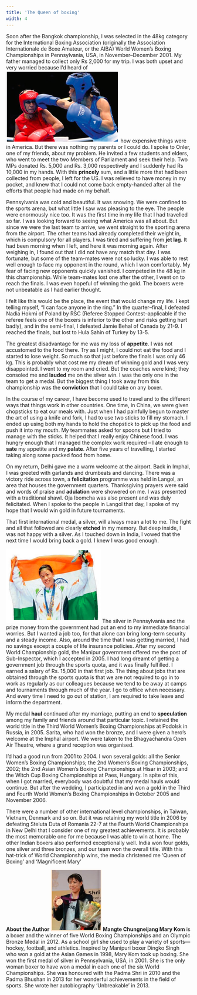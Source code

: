 ```yaml
---
title: 'The Queen of boxing'
width: 4
---
```


Soon after the Bangkok championship, I was selected in the 48kg category for the International Boxing Association (originally the Association Internationale de Boxe Amateur, or the AIBA) World Women’s Boxing Championships in Pennsylvania, USA, in November–December 2001. My father managed to collect only Rs 2,000 for my trip. I was both upset and very worried because I’d heard of 
![](7.PNG)
how expensive things were in America. But there was nothing my parents or I could do. I spoke to Onler, one of my friends, about my problem. He invited a few students and elders, who went to meet the two Members of Parliament and seek their help. Two MPs donated Rs. 5,000 and Rs. 3,000 respectively and I suddenly had Rs 10,000 in my hands. With this **princely** sum, and a little more that had been collected from people, I left for the US. I was relieved to have money in my pocket, and knew that I could not come back empty-handed after all the efforts that people had made on my behalf. 


Pennsylvania was cold and beautiful. It was snowing. We were confined to the sports arena, but what little I saw was pleasing to the eye. The people were enormously nice too. It was the first time in my life that I had travelled so far. I was looking forward to seeing what America was all about. But since we were the last team to arrive, we went straight to the sporting arena from the airport. The other 
teams had already completed their weight in, which is compulsory for all players. I was tired and suffering from **jet lag**. It had been morning when I left, and here it was morning again. After weighing in, I found out that I did not have any match that day. I was fortunate, but some of the team-mates were not so lucky. I was able to rest well enough to face my opponent in the round, which I won comfortably. My fear of facing new opponents quickly vanished. I competed in the 48 kg in this championship. While team-mates lost one after the other, I went on to reach the finals. I was even hopeful of winning the gold. The boxers were not unbeatable as I had earlier thought.  


I felt like this would be the place, the event that would change my life. I kept telling myself, “I can face anyone in the ring.” In the quarter–final, I defeated Nadia Hokmi of Poland by RSC (Referee Stopped Contest–applicable if the referee feels one of the boxers is inferior to the other and risks getting hurt badly), and in the semi-final, I defeated Jamie Behal of Canada by 21-9. I reached the finals, but lost to Hula Sahin of Turkey by 13-5. 


 The greatest disadvantage for me was my loss of **appetite**. I was not accustomed to the food there. Try as I might, I could not eat the food and I started to lose weight. So much so that just before the finals I was only 46 kg. This is probably what cost me my dream of winning gold and I was very disappointed. I went to my room and cried. But the coaches were kind; they consoled me and **lauded** me on the silver win. I was the only one in the team to get a medal. But the biggest thing I took away from this championship was the **conviction** that I could take on any boxer.


 In the course of my career, I have become used to travel and to the different ways that things work in other countries. One time, in China, we were given chopsticks to eat our meals with. Just when I had painfully begun to master the art of using a knife and fork, I had to use two sticks to fill my stomach. I ended up using both my hands to hold the chopstick to pick up the food and push it into my mouth. My teammates asked for spoons but I tried to manage with the sticks. It helped that I really enjoy Chinese food. I was hungry enough that I managed the complex work required – I ate enough to **sate** my appetite and my **palate**. After five years of travelling, I started taking along some packed food from home. 


 On my return, Delhi gave me a warm welcome at the airport. Back in Imphal, I was greeted with garlands and drumbeats and dancing. There was a victory ride across town, a **felicitation** programme was held in Langol, an area that houses the government quarters. Thanksgiving prayers were said and words of praise and **adulation** were showered on me. I was presented with a traditional shawl. Oja Ibomcha was also present and was duly felicitated. When I spoke to the people in Langol that day, I spoke of my hope that I would win gold in future tournaments. 


 That first international medal, a silver, will always mean a lot to me. The fight and all that followed are clearly **etched** in my memory. But deep inside, I was not happy with a silver. As I touched down in India, I vowed that the next time I would bring back a gold. I knew I was good enough.


![](8.PNG)
The silver in Pennsylvania and the prize money from the government had put an end to my immediate financial worries. But I wanted a job too, for that alone can bring long-term security and a steady income. Also, around the time that I was getting married, I had no savings except a couple of life insurance policies. After my second World Championship gold, the Manipur government offered me the post of Sub-Inspector, which I accepted in 2005. I had long dreamt of getting a government job through the sports quota, and it was finally fulfilled. I earned a salary of Rs. 15,000 in that first job. The thing about jobs that are obtained through the sports quota is that we are not required to go in to work as regularly as our colleagues because we tend to be away at camps and tournaments through much of the year. I go to office when necessary. And every time I need to go out of station, I am required to take leave and inform the department. 


My medal **haul** continued after my marriage, putting an end to **speculation** among my family and friends around that particular topic. I retained the world title in the Third World Women’s Boxing Championships at Podolsk in Russia, in 2005. Sarita, who had won the bronze, and I were given a hero’s welcome at the Imphal airport. We were taken to the Bhagyachandra Open Air Theatre, where a grand reception was organised.


I’d had a good run from 2001 to 2004. I won several golds: all the Senior Women’s Boxing Championships; the 2nd Women’s Boxing Championships, 2002; the 2nd Asian Women’s Boxing Championships at Hisar in 2003; and the Witch Cup Boxing Championships at Paes, Hungary. In spite of this, when I got married, everybody was doubtful that my medal hauls would continue. But after the wedding, I participated in and won a gold in the Third and Fourth World Women’s Boxing Championships in October 2005 and November 2006. 


There were a number of other international level championships, in Taiwan, Vietnam, Denmark and so on. But it was retaining my world title in 2006 by defeating Steluta Duta of Romania 22-7 at the Fourth World Championships in New Delhi that I consider one of my  greatest achievements. It is probably the most memorable one for me because I was able to win at home. The other Indian boxers also performed exceptionally well. India won four golds, one silver and three bronzes, and our team won the overall title. With this hat-trick of World Championship wins, the media christened me ‘Queen of Boxing’ and ‘Magnificent Mary’ 


**About the Author**
![](9.PNG)
**Mangte Chungneijang Mary Kom** is a boxer and the winner of five World Boxing Championships and an Olympic Bronze Medal in 2012. As a school girl she used to play a variety of sports—hockey, football, and athletics. Inspired by Manipuri boxer Dingko Singh who won a gold at the Asian Games in 1998, Mary Kom took up boxing. She won the first medal of silver in Pennsylvania, USA, in 2001. She is the only woman boxer to have won a medal in each one of the six World Championships. She was honoured with the Padma Shri in 2010 and the Padma Bhushan in 2013 for her wonderful achievements in the field of sports. She wrote her autobiography ‘Unbreakable’ in 2013. 

 

